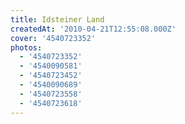 ```yaml
---
title: Idsteiner Land
createdAt: '2010-04-21T12:55:08.000Z'
cover: '4540723352'
photos:
  - '4540723352'
  - '4540090581'
  - '4540723452'
  - '4540090689'
  - '4540723558'
  - '4540723618'
---
```



